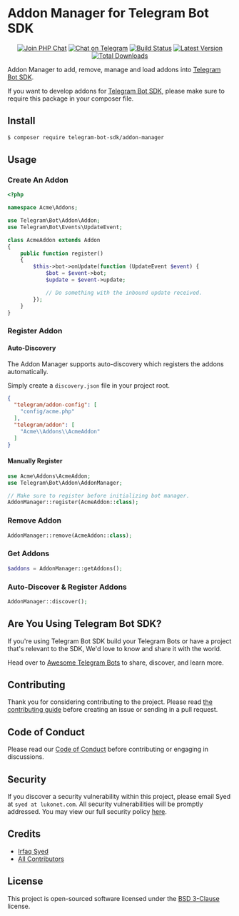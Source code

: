 # Addon Manager for Telegram Bot SDK 

<p align="center">
<a href="https://phpchat.co"><img src="https://img.shields.io/badge/Slack-PHP%20Chat-5c6aaa.svg?logo=slack&labelColor=4A154B&style=for-the-badge" alt="Join PHP Chat"/></a>
<a href="https://t.me/PHPChatCo"><img src="https://img.shields.io/badge/Chat-on%20Telegram-2CA5E0.svg?logo=telegram&style=for-the-badge" alt="Chat on Telegram"/></a>
<a href="https://github.com/telegram-bot-sdk/addon-manager/actions"><img src="https://img.shields.io/github/workflow/status/telegram-bot-sdk/addon-manager/CI.svg?style=for-the-badge" alt="Build Status"/></a>
<a href="https://github.com/telegram-bot-sdk/addon-manager/releases"><img src="https://img.shields.io/github/release/telegram-bot-sdk/addon-manager.svg?style=for-the-badge" alt="Latest Version"/></a>
<a href="https://packagist.org/packages/telegram-bot-sdk/addon-manager"><img src="https://img.shields.io/packagist/dt/telegram-bot-sdk/addon-manager.svg?style=for-the-badge" alt="Total Downloads"/></a>
</p>

Addon Manager to add, remove, manage and load addons into [Telegram Bot SDK][link-sdk].

If you want to develop addons for [Telegram Bot SDK][link-sdk], please make sure to require this package in your composer file.

## Install

``` bash
$ composer require telegram-bot-sdk/addon-manager
```

## Usage

### Create An Addon

```php
<?php

namespace Acme\Addons;

use Telegram\Bot\Addon\Addon;
use Telegram\Bot\Events\UpdateEvent;

class AcmeAddon extends Addon
{
    public function register()
    {
        $this->bot->onUpdate(function (UpdateEvent $event) {
            $bot = $event->bot;
            $update = $event->update;

            // Do something with the inbound update received.
        });
    }
}
```

### Register Addon

#### Auto-Discovery

The Addon Manager supports auto-discovery which registers the addons automatically.
 
Simply create a `discovery.json` file in your project root.

```json
{
  "telegram/addon-config": [
    "config/acme.php"
  ],
  "telegram/addon": [
    "Acme\\Addons\\AcmeAddon"
  ]
}
```

#### Manually Register

```php
use Acme\Addons\AcmeAddon;
use Telegram\Bot\Addon\AddonManager;

// Make sure to register before initializing bot manager.
AddonManager::register(AcmeAddon::class);
```

### Remove Addon

```php
AddonManager::remove(AcmeAddon::class);
```

### Get Addons

```php
$addons = AddonManager::getAddons();
```

### Auto-Discover & Register Addons

```php
AddonManager::discover();
```

## Are You Using Telegram Bot SDK?

If you're using Telegram Bot SDK build your Telegram Bots or have a project that's relevant to the SDK, We'd love to know and share it with the world.

Head over to [Awesome Telegram Bots][link-awesome-telegram-bots] to share, discover, and learn more.

## Contributing

Thank you for considering contributing to the project. Please read [the contributing guide][link-contributing] before creating an issue or sending in a pull request.

## Code of Conduct

Please read our [Code of Conduct][link-code-of-conduct] before contributing or engaging in discussions.

## Security

If you discover a security vulnerability within this project, please email Syed at `syed at lukonet.com`. All security vulnerabilities will be promptly addressed. You may view our full security policy [here][link-security-policy].

## Credits

- [Irfaq Syed][link-author]
- [All Contributors][link-contributors]

## License

This project is open-sourced software licensed under the [BSD 3-Clause][link-license] license.

[link-author]: https://github.com/irazasyed
[link-sdk]: https://github.com/telegram-bot-sdk/telegram-bot-sdk
[link-repo]: https://github.com/telegram-bot-sdk/addon-manager
[link-contributors]: https://github.com/telegram-bot-sdk/addon-manager/contributors
[link-license]: https://github.com/telegram-bot-sdk/addon-manager/blob/master/LICENSE.md
[link-contributing]: https://github.com/telegram-bot-sdk/addon-manager/blob/master/.github/CONTRIBUTING.md
[link-code-of-conduct]: https://github.com/telegram-bot-sdk/addon-manager/blob/master/.github/CODE_OF_CONDUCT.md
[link-security-policy]: https://github.com/telegram-bot-sdk/addon-manager/security/policy
[link-awesome-telegram-bots]: https://github.com/telegram-bot-sdk/awesome-telegram-bots
